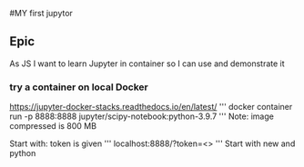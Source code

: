 #MY first jupytor

## Epic
As JS I want to learn Jupyter in container so I can use and demonstrate it

### try a container on local Docker
https://jupyter-docker-stacks.readthedocs.io/en/latest/ 
'''
docker container run -p 8888:8888 jupyter/scipy-notebook:python-3.9.7
'''
Note: image compressed is 800 MB

Start with: token is given
'''
localhost:8888/?token=<>
'''
Start with new and python
